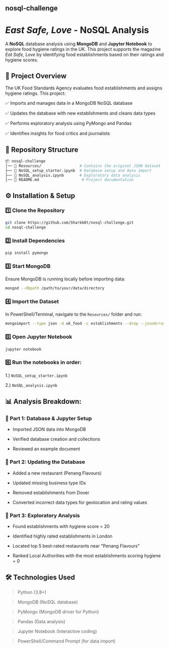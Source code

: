 ## nosql-challenge

# *East Safe, Love* - NoSQL Analysis

A **NoSQL** database analysis using **MongoDB** and **Jupyter Notebook** to explore food hygiene ratings in the UK. This project supports the magazine *Eat Safe, Love* by identifying food establishments based on their ratings and hygiene scores.

## 📌 Project Overview

The UK Food Standards Agency evaluates food establishments and assigns hygiene ratings. This project:

✅ Imports and manages data in a MongoDB NoSQL database

✅ Updates the database with new establishments and cleans data types

✅ Performs exploratory analysis using PyMongo and Pandas

✅ Identifies insights for food critics and journalists

## 📂 Repository Structure
```bash
📦 nosql-challenge
│── 📁 Resources/                 # Contains the original JSON dataset
├── 📓 NoSQL_setup_starter.ipynb  # Database setup and data import
├── 📓 NoSQL_analysis.ipynb       # Exploratory data analysis
│── 📜 README.md                   # Project documentation
```

## ⚙️ Installation & Setup

### 1️⃣ Clone the Repository
```sh
git clone https://github.com/Sharkb8t/nosql-challenge.git
cd nosql-challenge
```

### 2️⃣ Install Dependencies
```sh
pip install pymongo
```

### 3️⃣ Start MongoDB
Ensure MongoDB is running locally before importing data:
```sh
mongod --dbpath /path/to/your/data/directory
```

### 4️⃣ Import the Dataset
In PowerShell/Terminal, navigate to the `Resources/` folder and run:
```sh
mongoimport --type json -d uk_food -c establishments --drop --jsonArray --file "Resources/establishments.json"
```

### 5️⃣ Open Jupyter Notebook
```sh
jupyter notebook
```

### 6️⃣ Run the notebooks in order:

1.) `NoSQL_setup_starter.ipynb`

2.) `NoSQL_analysis.ipynb`

## 📊 Analysis Breakdown:

### 📌 Part 1: Database & Jupyter Setup

- Imported JSON data into MongoDB

- Verified database creation and collections

- Reviewed an example document

### 📌 Part 2: Updating the Database

- Added a new restaurant (Penang Flavours)

- Updated missing business type IDs

- Removed establishments from Dover

- Converted incorrect data types for geolocation and rating values

### 📌 Part 3: Exploratory Analysis

- Found establishments with hygiene score = 20

- Identified highly rated establishments in London

- Located top 5 best-rated restaurants near "Penang Flavours"

- Ranked Local Authorities with the most establishments scoring hygiene = 0

## 🛠 Technologies Used

> Python (3.8+)

> MongoDB (NoSQL database)

> PyMongo (MongoDB driver for Python)

> Pandas (Data analysis)

> Jupyter Notebook (Interactive coding)

> PowerShell/Command Prompt (for data import)

